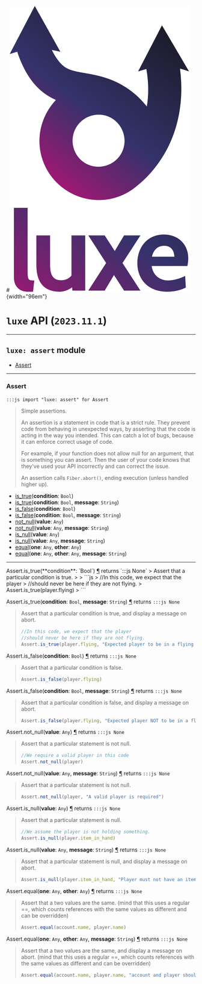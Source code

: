 #![](../../../images/luxe-dark.svg){width="96em"}

# `luxe` API (`2023.11.1`)  


---

## `luxe: assert` module

- [Assert](#assert)   

---

### Assert
`:::js import "luxe: assert" for Assert`
> Simple assertions.
> 
> An assertion is a statement in code that is a strict rule.
> They prevent code from behaving in unexpected ways, by asserting that the code is acting in the way you intended.
> This can catch a lot of bugs, because it can enforce correct usage of code.
> 
> For example, if your function does not allow null for an argument, that is something you can assert.
> Then the user of your code knows that they've used your API incorrectly and can correct the issue.
> 
> An assertion calls `Fiber.abort()`, ending execution (unless handled higher up).

- [is_true](#Assert.is_true)(**condition**: `Bool`)
- [is_true](#Assert.is_true+2)(**condition**: `Bool`, **message**: `String`)
- [is_false](#Assert.is_false)(**condition**: `Bool`)
- [is_false](#Assert.is_false+2)(**condition**: `Bool`, **message**: `String`)
- [not_null](#Assert.not_null)(**value**: `Any`)
- [not_null](#Assert.not_null+2)(**value**: `Any`, **message**: `String`)
- [is_null](#Assert.is_null)(**value**: `Any`)
- [is_null](#Assert.is_null+2)(**value**: `Any`, **message**: `String`)
- [equal](#Assert.equal+2)(**one**: `Any`, **other**: `Any`)
- [equal](#Assert.equal+3)(**one**: `Any`, **other**: `Any`, **message**: `String`)

<hr/>
<endpoint module="luxe: assert" class="Assert" signature="is_true(condition : Bool)"></endpoint>
<signature id="Assert.is_true">Assert.is_true(**condition**: `Bool`)
<a class="headerlink" href="#Assert.is_true" title="Permanent link">¶</a></signature>
<span class='api_ret'>returns</span> `:::js None`
> Assert that a particular condition is true.
> 
>   ```js
>   //In this code, we expect that the player
>   //should never be here if they are not flying.
>   Assert.is_true(player.flying)
>   ```   

<endpoint module="luxe: assert" class="Assert" signature="is_true(condition : Bool, message : String)"></endpoint>
<signature id="Assert.is_true+2">Assert.is_true(**condition**: `Bool`, **message**: `String`)
<a class="headerlink" href="#Assert.is_true+2" title="Permanent link">¶</a></signature>
<span class='api_ret'>returns</span> `:::js None`
> Assert that a particular condition is true, and display a message on abort.
> 
>   ```js
>   //In this code, we expect that the player
>   //should never be here if they are not flying.
>   Assert.is_true(player.flying, "Expected player to be in a flying state")
>   ```   

<endpoint module="luxe: assert" class="Assert" signature="is_false(condition : Bool)"></endpoint>
<signature id="Assert.is_false">Assert.is_false(**condition**: `Bool`)
<a class="headerlink" href="#Assert.is_false" title="Permanent link">¶</a></signature>
<span class='api_ret'>returns</span> `:::js None`
> Assert that a particular condition is false.
> 
>   ```js
>   Assert.is_false(player.flying)
>   ```   

<endpoint module="luxe: assert" class="Assert" signature="is_false(condition : Bool, message : String)"></endpoint>
<signature id="Assert.is_false+2">Assert.is_false(**condition**: `Bool`, **message**: `String`)
<a class="headerlink" href="#Assert.is_false+2" title="Permanent link">¶</a></signature>
<span class='api_ret'>returns</span> `:::js None`
> Assert that a particular condition is false, and display a message on abort.
> 
>   ```js
>   Assert.is_false(player.flying, "Expected player NOT to be in a flying state")
>   ```   

<endpoint module="luxe: assert" class="Assert" signature="not_null(value : Any)"></endpoint>
<signature id="Assert.not_null">Assert.not_null(**value**: `Any`)
<a class="headerlink" href="#Assert.not_null" title="Permanent link">¶</a></signature>
<span class='api_ret'>returns</span> `:::js None`
> Assert that a particular statement is not null.
> 
>   ```js
>   //We require a valid player in this code
>   Assert.not_null(player)
>   ```   

<endpoint module="luxe: assert" class="Assert" signature="not_null(value : Any, message : String)"></endpoint>
<signature id="Assert.not_null+2">Assert.not_null(**value**: `Any`, **message**: `String`)
<a class="headerlink" href="#Assert.not_null+2" title="Permanent link">¶</a></signature>
<span class='api_ret'>returns</span> `:::js None`
> Assert that a particular statement is not null.
> 
>   ```js
>   Assert.not_null(player, "A valid player is required")
>   ```   

<endpoint module="luxe: assert" class="Assert" signature="is_null(value : Any)"></endpoint>
<signature id="Assert.is_null">Assert.is_null(**value**: `Any`)
<a class="headerlink" href="#Assert.is_null" title="Permanent link">¶</a></signature>
<span class='api_ret'>returns</span> `:::js None`
> Assert that a particular statement is null.
> 
>   ```js
>   //We assume the player is not holding something.
>   Assert.is_null(player.item_in_hand)
>   ```   

<endpoint module="luxe: assert" class="Assert" signature="is_null(value : Any, message : String)"></endpoint>
<signature id="Assert.is_null+2">Assert.is_null(**value**: `Any`, **message**: `String`)
<a class="headerlink" href="#Assert.is_null+2" title="Permanent link">¶</a></signature>
<span class='api_ret'>returns</span> `:::js None`
> Assert that a particular statement is null, and display a message on abort.
> 
>   ```js
>   Assert.is_null(player.item_in_hand, "Player must not have an item in hand when calling this")
>   ```   

<endpoint module="luxe: assert" class="Assert" signature="equal(one : Any, other : Any)"></endpoint>
<signature id="Assert.equal+2">Assert.equal(**one**: `Any`, **other**: `Any`)
<a class="headerlink" href="#Assert.equal+2" title="Permanent link">¶</a></signature>
<span class='api_ret'>returns</span> `:::js None`
> Assert that a two values are the same.
> (mind that this uses a regular ==, which counts references with the same values as different and can be overridden)
> 
>   ```js
>   Assert.equal(account.name, player.name)
>   ```   

<endpoint module="luxe: assert" class="Assert" signature="equal(one : Any, other : Any, message : String)"></endpoint>
<signature id="Assert.equal+3">Assert.equal(**one**: `Any`, **other**: `Any`, **message**: `String`)
<a class="headerlink" href="#Assert.equal+3" title="Permanent link">¶</a></signature>
<span class='api_ret'>returns</span> `:::js None`
> Assert that a two values are the same, and display a message on abort.
> (mind that this uses a regular ==, which counts references with the same values as different and can be overridden)
> 
>   ```js
>   Assert.equal(account.name, player.name, "account and player should always have the same name")
>   ```   

